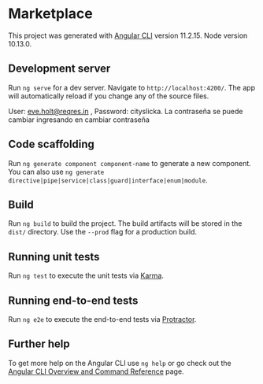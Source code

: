 # Marketplace

This project was generated with [Angular CLI](https://github.com/angular/angular-cli) version 11.2.15.
Node version  10.13.0.

## Development server

Run `ng serve` for a dev server. Navigate to `http://localhost:4200/`. The app will automatically reload if you change any of the source files.

User: eve.holt@reqres.in , Password: cityslicka.
La contraseña se puede cambiar ingresando en cambiar contraseña

## Code scaffolding

Run `ng generate component component-name` to generate a new component. You can also use `ng generate directive|pipe|service|class|guard|interface|enum|module`.

## Build

Run `ng build` to build the project. The build artifacts will be stored in the `dist/` directory. Use the `--prod` flag for a production build.

## Running unit tests

Run `ng test` to execute the unit tests via [Karma](https://karma-runner.github.io).

## Running end-to-end tests

Run `ng e2e` to execute the end-to-end tests via [Protractor](http://www.protractortest.org/).

## Further help

To get more help on the Angular CLI use `ng help` or go check out the [Angular CLI Overview and Command Reference](https://angular.io/cli) page.
